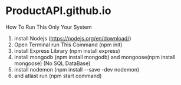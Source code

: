 # ProductAPI.github.io

How To Run This Only Your System 

1. install Nodejs (https://nodejs.org/en/download/)
2. Open Terminal run This Command (npm init)
3. install Express Library (npm install express)
4. install mongodb (npm install mongodb) and mongoose(npm install mongoose)  (No SQL DataBase)
5. install nodemon (npm install --save -dev nodemon)
6. and atlast run (npm start command)

